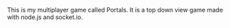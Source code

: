 This is my multiplayer game called Portals.
It is a top down view game made with node.js and socket.io.
